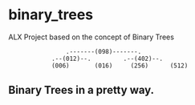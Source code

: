 # binary_trees
ALX Project based on the concept of Binary Trees

					.-------(098)-------.
				.--(012)--.			.--(402)--.
				(006)		(016)	  (256)      (512)

## Binary Trees in a pretty way.
